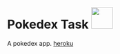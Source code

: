 
<h1>Pokedex Task <img src="https://veekun.com/dex/media/pokemon/global-link/7.png" height="50px"/></h1>

A pokedex app. [heroku](https://sleepy-shelf-66836.herokuapp.com//)


